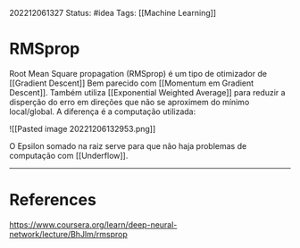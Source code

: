 202212061327
Status: #idea 
Tags: [[Machine Learning]]

# RMSprop

Root Mean Square propagation (RMSprop) é um tipo de otimizador de [[Gradient Descent]] Bem parecido com [[Momentum em Gradient Descent]]. Também utiliza [[Exponential Weighted Average]] para reduzir a disperção do erro em direções que não se aproximem do mínimo local/global. A diferença é a computação utilizada:

![[Pasted image 20221206132953.png]]

O Epsilon somado na raiz serve para que não haja problemas de computação com [[Underflow]].

---
# References
https://www.coursera.org/learn/deep-neural-network/lecture/BhJlm/rmsprop